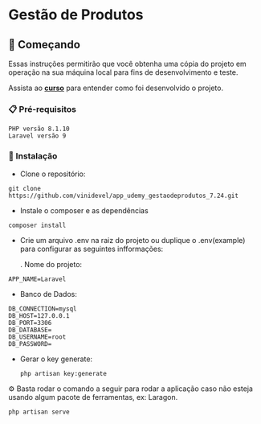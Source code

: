 # Gestão de Produtos 


## 🚀 Começando

Essas instruções permitirão que você obtenha uma cópia do projeto em operação na sua máquina local para fins de desenvolvimento e teste.

Assista ao **[curso](https://www.udemy.com/course/laravel-10-do-basico-ao-avancado/)** para entender como foi desenvolvido o projeto.

### 📋 Pré-requisitos

```
PHP versão 8.1.10
Laravel versão 9
```

### 🔧 Instalação

- Clone o repositório:

```
git clone https://github.com/vinidevel/app_udemy_gestaodeprodutos_7.24.git
```
- Instale o composer e as dependências

```
composer install
```

- Crie um arquivo .env na raiz do projeto ou duplique o .env(example) para configurar as seguintes infformações:

  . Nome do projeto:

```
APP_NAME=Laravel
```

- Banco de Dados:

```
DB_CONNECTION=mysql
DB_HOST=127.0.0.1
DB_PORT=3306
DB_DATABASE=
DB_USERNAME=root
DB_PASSWORD=
```

- Gerar o key generate:

  ```
  php artisan key:generate

⚙️ Basta rodar o comando a seguir para rodar a aplicação caso não esteja usando algum pacote de ferramentas, ex: Laragon.

```
php artisan serve

